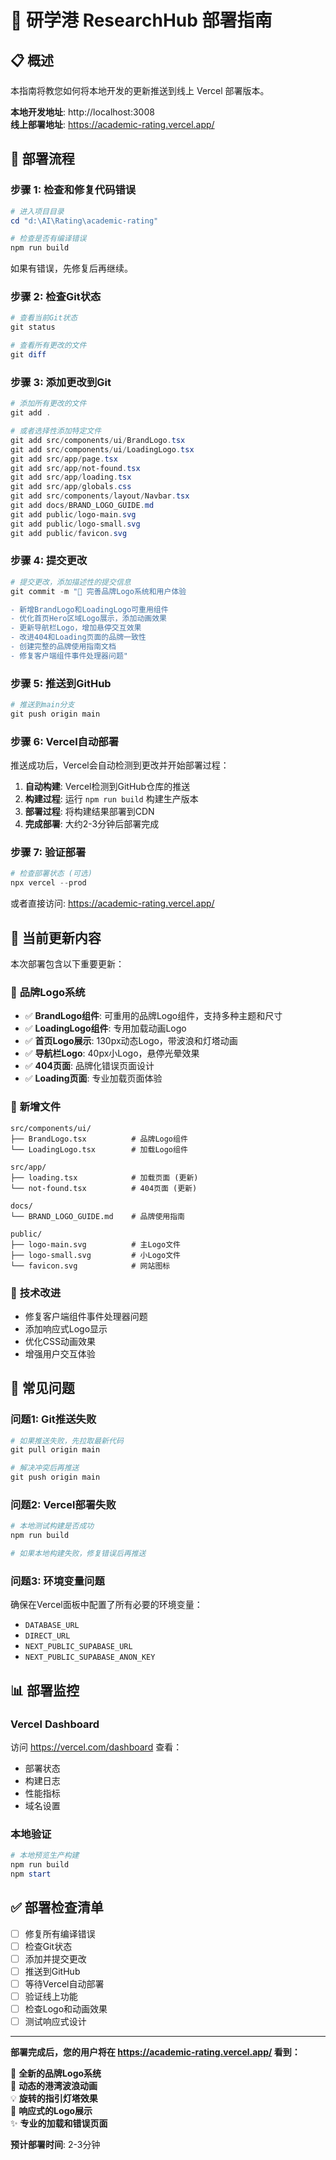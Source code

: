 # 🚀 研学港 ResearchHub 部署指南

## 📋 概述

本指南将教您如何将本地开发的更新推送到线上 Vercel 部署版本。

**本地开发地址**: http://localhost:3008  
**线上部署地址**: https://academic-rating.vercel.app/  

## 🔧 部署流程

### 步骤 1: 检查和修复代码错误

```powershell
# 进入项目目录
cd "d:\AI\Rating\academic-rating"

# 检查是否有编译错误
npm run build
```

如果有错误，先修复后再继续。

### 步骤 2: 检查Git状态

```powershell
# 查看当前Git状态
git status

# 查看所有更改的文件
git diff
```

### 步骤 3: 添加更改到Git

```powershell
# 添加所有更改的文件
git add .

# 或者选择性添加特定文件
git add src/components/ui/BrandLogo.tsx
git add src/components/ui/LoadingLogo.tsx
git add src/app/page.tsx
git add src/app/not-found.tsx
git add src/app/loading.tsx
git add src/app/globals.css
git add src/components/layout/Navbar.tsx
git add docs/BRAND_LOGO_GUIDE.md
git add public/logo-main.svg
git add public/logo-small.svg
git add public/favicon.svg
```

### 步骤 4: 提交更改

```powershell
# 提交更改，添加描述性的提交信息
git commit -m "🎨 完善品牌Logo系统和用户体验

- 新增BrandLogo和LoadingLogo可重用组件
- 优化首页Hero区域Logo展示，添加动画效果
- 更新导航栏Logo，增加悬停交互效果
- 改进404和Loading页面的品牌一致性
- 创建完整的品牌使用指南文档
- 修复客户端组件事件处理器问题"
```

### 步骤 5: 推送到GitHub

```powershell
# 推送到main分支
git push origin main
```

### 步骤 6: Vercel自动部署

推送成功后，Vercel会自动检测到更改并开始部署过程：

1. **自动构建**: Vercel检测到GitHub仓库的推送
2. **构建过程**: 运行 `npm run build` 构建生产版本
3. **部署过程**: 将构建结果部署到CDN
4. **完成部署**: 大约2-3分钟后部署完成

### 步骤 7: 验证部署

```powershell
# 检查部署状态 (可选)
npx vercel --prod
```

或者直接访问: https://academic-rating.vercel.app/

## 🎯 当前更新内容

本次部署包含以下重要更新：

### 🎨 **品牌Logo系统**
- ✅ **BrandLogo组件**: 可重用的品牌Logo组件，支持多种主题和尺寸
- ✅ **LoadingLogo组件**: 专用加载动画Logo
- ✅ **首页Logo展示**: 130px动态Logo，带波浪和灯塔动画
- ✅ **导航栏Logo**: 40px小Logo，悬停光晕效果
- ✅ **404页面**: 品牌化错误页面设计
- ✅ **Loading页面**: 专业加载页面体验

### 📁 **新增文件**
```
src/components/ui/
├── BrandLogo.tsx          # 品牌Logo组件
└── LoadingLogo.tsx        # 加载Logo组件

src/app/
├── loading.tsx            # 加载页面 (更新)
└── not-found.tsx          # 404页面 (更新)

docs/
└── BRAND_LOGO_GUIDE.md    # 品牌使用指南

public/
├── logo-main.svg          # 主Logo文件
├── logo-small.svg         # 小Logo文件
└── favicon.svg            # 网站图标
```

### 🔧 **技术改进**
- 修复客户端组件事件处理器问题
- 添加响应式Logo显示
- 优化CSS动画效果
- 增强用户交互体验

## 🚨 常见问题

### 问题1: Git推送失败
```powershell
# 如果推送失败，先拉取最新代码
git pull origin main

# 解决冲突后再推送
git push origin main
```

### 问题2: Vercel部署失败
```powershell
# 本地测试构建是否成功
npm run build

# 如果本地构建失败，修复错误后再推送
```

### 问题3: 环境变量问题
确保在Vercel面板中配置了所有必要的环境变量：
- `DATABASE_URL`
- `DIRECT_URL` 
- `NEXT_PUBLIC_SUPABASE_URL`
- `NEXT_PUBLIC_SUPABASE_ANON_KEY`

## 📊 部署监控

### Vercel Dashboard
访问 https://vercel.com/dashboard 查看：
- 部署状态
- 构建日志
- 性能指标
- 域名设置

### 本地验证
```powershell
# 本地预览生产构建
npm run build
npm start
```

## ✅ 部署检查清单

- [ ] 修复所有编译错误
- [ ] 检查Git状态
- [ ] 添加并提交更改
- [ ] 推送到GitHub
- [ ] 等待Vercel自动部署
- [ ] 验证线上功能
- [ ] 检查Logo和动画效果
- [ ] 测试响应式设计

---

**部署完成后，您的用户将在 https://academic-rating.vercel.app/ 看到：**

🎨 **全新的品牌Logo系统**  
🌊 **动态的港湾波浪动画**  
💡 **旋转的指引灯塔效果**  
📱 **响应式的Logo展示**  
✨ **专业的加载和错误页面**  

**预计部署时间**: 2-3分钟
